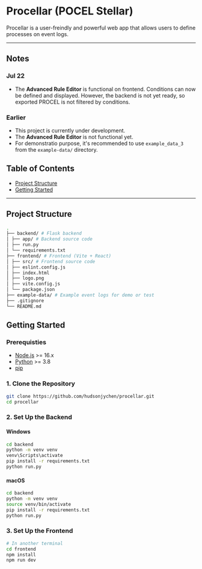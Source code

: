 # Procellar (POCEL Stellar)

Procellar is a user-freindly and powerful web app that allows users to define processes on event logs.

---

## Notes
### Jul 22
- The **Advanced Rule Editor** is functional on frontend. Conditions can now be defined and displayed. However, the backend is not yet ready, so exported PROCEL is not filtered by conditions. 

### Earlier
- This project is currently under development. 
- The **Advanced Rule Editor** is not functional yet. 
- For demonstratio purpose, it's recommended to use `example_data_3` from the `example-data/` directory.

## Table of Contents

- [Project Structure](#project-structure)
- [Getting Started](#getting-started)

---

## Project Structure

```bash
.
├── backend/ # Flask backend
│ ├── app/ # Backend source code
│ ├── run.py
│ └── requirements.txt
├── frontend/ # Frontend (Vite + React)
│ ├── src/ # Frontend source code
│ ├── eslint.config.js
│ ├── index.html
│ ├── logo.png
│ ├── vite.config.js
│ └── package.json
├── example-data/ # Example event logs for demo or test
├── .gitignore
└── README.md
```

## Getting Started

### Prerequisties
- [Node.js](https://nodejs.org/) >= 16.x
- [Python](https://www.python.org/) >= 3.8
- [pip](https://pip.pypa.io/en/stable/)

### 1. Clone the Repository
```bash
git clone https://github.com/hudsonjychen/procellar.git
cd procellar
```

### 2. Set Up the Backend
#### Windows
```bash
cd backend
python -m venv venv
venv\Scripts\activate
pip install -r requirements.txt
python run.py
```
#### macOS
```bash
cd backend
python -m venv venv
source venv/bin/activate
pip install -r requirements.txt
python run.py
```

### 3. Set Up the Frontend
```bash
# In another terminal
cd frontend
npm install
npm run dev
```